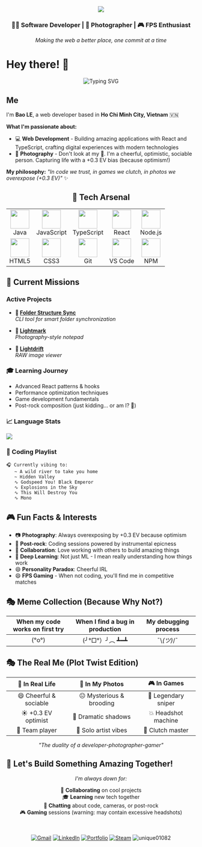 <div align="center">
  <img src="https://capsule-render.vercel.app/api?type=waving&color=gradient&height=200&section=header&text=Bao%20LE&fontSize=80&fontAlignY=35&animation=twinkling&fontColor=ffffff" />
</div>
<div align="center">
  
  ### 👨‍💻 Software Developer | 📸 Photographer | 🎮 FPS Enthusiast
  
  *Making the web a better place, one commit at a time*
  
</div>

# Hey there! 👋

<div align="center">
  
  ![Typing SVG](https://readme-typing-svg.herokuapp.com?font=Fira+Code&pause=1000&color=36BCF7&center=true&vCenter=true&width=600&lines=Web+Developer+%7C+Photographer+%2B0.3+EV;Always+trying+to+make+something+great+%26+helpful;Currently+diving+deep+into+new+technologies;Open+for+collaborations+and+learning!)
  
</div>

## Me

I'm **Bao LE**, a web developer based in **Ho Chi Minh City, Vietnam** 🇻🇳

**What I'm passionate about:**
- 💻 **Web Development** - Building amazing applications with React and TypeScript, crafting digital experiences with modern technologies
- 📸 **Photography** - Don't look at my 📸. I'm a cheerful, optimistic, sociable person. Capturing life with a +0.3 EV bias (because optimism!)

**My philosophy:** *"In code we trust, in games we clutch, in photos we overexpose (+0.3 EV)"* ✨

<div align="center">

## 🚀 Tech Arsenal

<table>
<tr>
  <td align="center"><img src="https://skillicons.dev/icons?i=java" width="50" /><br>Java</td>
  <td align="center"><img src="https://skillicons.dev/icons?i=js" width="50" /><br>JavaScript</td>
  <td align="center"><img src="https://skillicons.dev/icons?i=ts" width="50" /><br>TypeScript</td>
  <td align="center"><img src="https://skillicons.dev/icons?i=react" width="50" /><br>React</td>
  <td align="center"><img src="https://skillicons.dev/icons?i=nodejs" width="50" /><br>Node.js</td>
</tr>
<tr>
  <td align="center"><img src="https://skillicons.dev/icons?i=html" width="50" /><br>HTML5</td>
  <td align="center"><img src="https://skillicons.dev/icons?i=css" width="50" /><br>CSS3</td>
  <td align="center"><img src="https://skillicons.dev/icons?i=git" width="50" /><br>Git</td>
  <td align="center"><img src="https://skillicons.dev/icons?i=vscode" width="50" /><br>VS Code</td>
  <td align="center"><img src="https://skillicons.dev/icons?i=npm" width="50" /><br>NPM</td>
</tr>
</table>

</div>

## 🎯 Current Missions

### Active Projects
- **📁 [Folder Structure Sync](https://github.com/unique01082/folder-structure-sync)**  
  *CLI tool for smart folder synchronization*
  
- **📝 [Lightmark](https://github.com/unique01082/lightmark)**  
  *Photography-style notepad*
  
- **📸 [Lightdrift](https://github.com/unique01082/lightdrift)**  
  *RAW image viewer*

### 🎓 Learning Journey
- Advanced React patterns & hooks
- Performance optimization techniques  
- Game development fundamentals
- Post-rock composition (just kidding... or am I? 🎸)

### 📈 Language Stats
<img src="https://github-readme-stats.vercel.app/api/top-langs/?username=unique01082&layout=compact&theme=tokyonight&hide_border=true" />

### 🎵 Coding Playlist
```
🎧 Currently vibing to:
   ~ A wild river to take you home
   ~ Hidden Valley
   ∿ Godspeed You! Black Emperor
   ∿ Explosions in the Sky  
   ∿ This Will Destroy You
   ∿ Mono
```

## 🎮 Fun Facts & Interests

- 📷 **Photography**: Always overexposing by +0.3 EV because optimism
- 🎸 **Post-rock**: Coding sessions powered by instrumental epicness
- 🤝 **Collaboration**: Love working with others to build amazing things
- 🧠 **Deep Learning**: Not just ML - I mean really understanding how things work
- 😄 **Personality Paradox**: Cheerful IRL
- 😄 **FPS Gaming** - When not coding, you'll find me in competitive matches

## 🎭 Meme Collection (Because Why Not?)

<div align="center">

| When my code works on first try | When I find a bug in production | My debugging process |
| :-----------------------------: | :-----------------------------: | :------------------: |
|              (°o°)              |         (╯°□°）╯︵ ┻━┻          |     ¯\\_(ツ)_/¯      |

</div>

## 🎭 The Real Me (Plot Twist Edition)

<div align="center">

| 🌅 In Real Life | 📸 In My Photos | 🎮 In Games |
|:---------------:|:---------------:|:-----------:|
| 😄 Cheerful & sociable | 😐 Mysterious & brooding | 🎯 Legendary sniper |
| ☀️ +0.3 EV optimist | 🌙 Dramatic shadows | 💥 Headshot machine |
| 🤝 Team player | 🎨 Solo artist vibes | 👑 Clutch master |

*"The duality of a developer-photographer-gamer"*

</div>

## 🚀 Let's Build Something Amazing Together!

<div align="center">

*I'm always down for:*

🤝 **Collaborating** on cool projects  
🎓 **Learning** new tech together  
💬 **Chatting** about code, cameras, or post-rock  
🎮 **Gaming** sessions (warning: may contain excessive headshots)

<br>

[![Gmail](https://img.shields.io/badge/Gmail-D14836?style=for-the-badge&logo=gmail&logoColor=white)](mailto:bao.lq.it@gmail.com)
[![LinkedIn](https://img.shields.io/badge/LinkedIn-0077B5?style=for-the-badge&logo=linkedin&logoColor=white)](#)
[![Portfolio](https://img.shields.io/badge/Portfolio-000000?style=for-the-badge&logo=vercel&logoColor=white)](#)
[![Steam](https://img.shields.io/badge/Steam-000000?style=for-the-badge&logo=steam&logoColor=white)](https://steamcommunity.com/id/unique01082)
<img src="https://komarev.com/ghpvc/?username=unique01082&label=Profile%20views&color=0e75b6&style=flat" alt="unique01082" />
</div>
